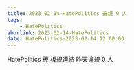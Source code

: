 ```yaml
---
title: 2023-02-14-HatePolitics 違規 0 人
tags:
    - HatePolitics
abbrlink: 2023-02-14-HatePolitics
date: HatePolitics-2023-02-14 12:00:00
---
```

HatePolitics 板 [板規連結](https://www.ptt.cc/bbs/HatePolitics/M.1617115262.A.D60.html)
昨天違規 0 人
